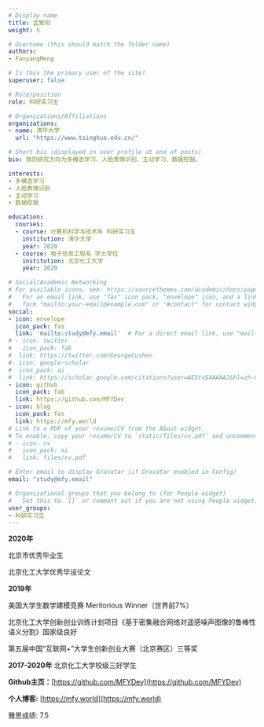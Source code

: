 ```yaml
---
# Display name
title: 孟繁阳
weight: 5

# Username (this should match the folder name)
authors:
- FanyangMeng

# Is this the primary user of the site?
superuser: false

# Role/position
role: 科研实习生

# Organizations/Affiliations
organizations:
- name: 清华大学
  url: "https://www.tsinghua.edu.cn/"

# Short bio (displayed in user profile at end of posts)
bio: 我的研究方向为多模态学习、人脸表情识别、主动学习、数据挖掘。

interests:
- 多模态学习
- 人脸表情识别
- 主动学习
- 数据挖掘

education:
  courses:
  - course: 计算机科学与技术系 科研实习生
    institution: 清华大学
    year: 2020
  - course: 电子信息工程系 学士学位
    institution: 北京化工大学
    year: 2020

# Social/Academic Networking
# For available icons, see: https://sourcethemes.com/academic/docs/page-builder/#icons
#   For an email link, use "fas" icon pack, "envelope" icon, and a link in the
#   form "mailto:your-email@example.com" or "#contact" for contact widget.
social:
- icon: envelope
  icon_pack: fas
  link: 'mailto:study@mfy.email'  # For a direct email link, use "mailto:test@example.org".
# - icon: twitter
#   icon_pack: fab
#  link: https://twitter.com/GeorgeCushen
#- icon: google-scholar
#  icon_pack: ai
#  link: https://scholar.google.com/citations?user=AE5tvE4AAAAJ&hl=zh-CN
- icon: github
  icon_pack: fab
  link: https://github.com/MFYDev
- icon: blog
  icon_pack: fas
  link: https://mfy.world
# Link to a PDF of your resume/CV from the About widget.
# To enable, copy your resume/CV to `static/files/cv.pdf` and uncomment the lines below.
# - icon: cv
#   icon_pack: ai
#   link: files/cv.pdf

# Enter email to display Gravatar (if Gravatar enabled in Config)
email: "study@mfy.email"

# Organizational groups that you belong to (for People widget)
#   Set this to `[]` or comment out if you are not using People widget.
user_groups:
- 科研实习生
---
```


**2020年** 

北京市优秀毕业生

北京化工大学优秀毕设论文

**2019年**

美国大学生数学建模竞赛 Meritorious Winner（世界前7%）

北京化工大学创新创业训练计划项目《基于密集融合网络对遥感噪声图像的鲁棒性语义分割》国家级良好

第五届中国“互联网+”大学生创新创业大赛（北京赛区）三等奖

**2017-2020年** 北京化工大学校级三好学生

**Github主页：**[https://github.com/MFYDev](https://github.com/MFYDev)

**个人博客:** [https://mfy.world](https://mfy.world)

雅思成绩: 7.5